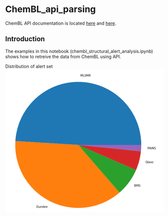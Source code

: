 # ChemBL_api_parsing

ChemBL API documentation is located [here](https://www.ebi.ac.uk/chembl/api/data/docs) and [here](https://chembl.gitbook.io/chembl-interface-documentation/web-services/chembl-data-web-services).

## Introduction

The examples in this notebook (chembl_structural_alert_analysis.ipynb) shows how to retreive the data from ChemBL using API.

Distribution of alert set
![Alert set](https://github.com/nizamibilal/ChemBL_api_parsing/blob/main/images/alert_set_pie.png)
